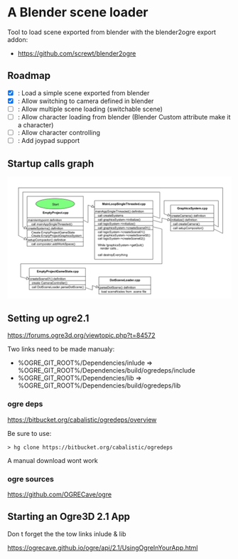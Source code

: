 # A Blender scene loader

Tool to load scene exported from blender with the blender2ogre export addon:

 * https://github.com/screwt/blender2ogre

## Roadmap

 - [x] : Load a simple scene exported from blender
 - [x] : Allow switching to camera defined in blender
 - [ ] : Allow multiple scene loading (switchable scene)
 - [ ] : Allow character loading from blender (Blender Custom attribute make it a character)
 - [ ] : Allow character controlling
 - [ ] : Add joypad support

## Startup calls graph
![call graph](https://raw.githubusercontent.com/screwt/ogre_experiment_2/develop/doc/media/uml_startup_calls.png)

## Setting up ogre2.1

https://forums.ogre3d.org/viewtopic.php?t=84572

Two links need to be made manualy:

 * %OGRE_GIT_ROOT%/Dependencies/inlude => %OGRE_GIT_ROOT%/Dependencies/build/ogredeps/include
 * %OGRE_GIT_ROOT%/Dependencies/lib => %OGRE_GIT_ROOT%/Dependencies/build/ogredeps/lib


### ogre deps

https://bitbucket.org/cabalistic/ogredeps/overview

Be sure to use: 
```
> hg clone https://bitbucket.org/cabalistic/ogredeps
```
A manual download wont work

### ogre sources

https://github.com/OGRECave/ogre

## Starting an Ogre3D 2.1 App

Don t forget the the tow links inlude & lib

https://ogrecave.github.io/ogre/api/2.1/UsingOgreInYourApp.html

